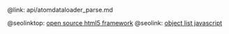 @link: api/atomdataloader_parse.md

@seolinktop: [open source html5 framework](https://webix.com)
@seolink: [object list javascript](https://webix.com/widget/list/)